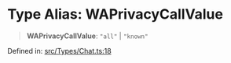 # Type Alias: WAPrivacyCallValue

> **WAPrivacyCallValue**: `"all"` \| `"known"`

Defined in: [src/Types/Chat.ts:18](https://github.com/Fokusdotid/Baileys/blob/acae94a55f1d32612d8d312d52b001d93f2ac5e2/src/Types/Chat.ts#L18)
